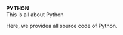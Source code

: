 <b> PYTHON </b>
<BR>
<h color:red> This is all about Python</h>
<br>
<p font:20>Here, we providea all source code of Python.</p>

